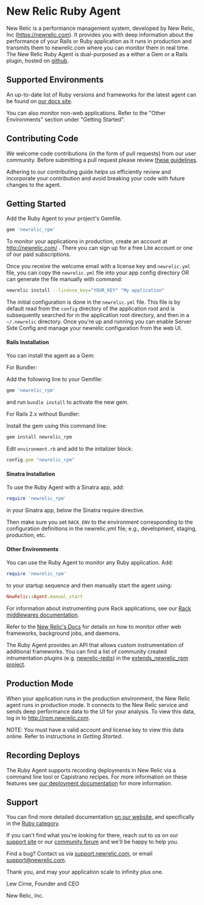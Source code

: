 # New Relic Ruby Agent

New Relic is a performance management system, developed by
New Relic, Inc (https://newrelic.com).  It provides you with deep
information about the performance of your Rails or Ruby
application as it runs in production and transmits them to
newrelic.com where you can monitor them in real time. The New Relic
Ruby Agent is dual-purposed as a either a Gem or a Rails plugin,
hosted on [github](https://github.com/newrelic/newrelic-ruby-agent/tree/main).


## Supported Environments

An up-to-date list of Ruby versions and frameworks for the latest agent
can be found on [our docs site](http://docs.newrelic.com/docs/ruby/supported-frameworks).

You can also monitor non-web applications. Refer to the "Other
Environments" section under "Getting Started".


## Contributing Code

We welcome code contributions (in the form of pull requests) from our user
community.  Before submitting a pull request please review
[these guidelines](https://github.com/newrelic/newrelic-ruby-agent/blob/main/CONTRIBUTING.md).

Adhering to our contributing guide helps us efficiently review and incorporate your 
contribution and avoid breaking your code with future changes to the agent.


## Getting Started

Add the Ruby Agent to your project's Gemfile.

```ruby
gem 'newrelic_rpm'
```

To monitor your applications in production, create an account at
http://newrelic.com/ .  There you can
sign up for a free Lite account or one of our paid subscriptions.

Once you receive the welcome email with a license key and
`newrelic.yml` file, you can copy the `newrelic.yml` file into your app config
directory OR can generate the file manually with command:

```bash
newrelic install --license_key="YOUR_KEY" "My application"
```

The initial configuration is done in the `newrelic.yml` file.  This file
is by default read from the `config` directory of the application root
and is subsequently searched for in the application root directory,
and then in a `~/.newrelic` directory.  Once you're up and running you can
enable Server Side Config and manage your newrelic configuration from the web
UI.

#### Rails Installation

You can install the agent as a Gem:

For Bundler:

Add the following line to your Gemfile:

```ruby
gem 'newrelic_rpm'
```

and run `bundle install` to activate the new gem.

For Rails 2.x without Bundler:

Install the gem using this command line:

```bash
gem install newrelic_rpm
```

Edit `environment.rb` and add to the initalizer block:

```ruby
config.gem "newrelic_rpm"
```

#### Sinatra Installation

To use the Ruby Agent with a Sinatra app, add:

```ruby
require 'newrelic_rpm'
```

in your Sinatra app, below the Sinatra require directive.

Then make sure you set `RACK_ENV` to the environment corresponding to the
configuration definitions in the newrelic.yml file; e.g., development,
staging, production, etc.

#### Other Environments

You can use the Ruby Agent to monitor any Ruby application. Add:

```ruby
require 'newrelic_rpm'
```

to your startup sequence and then manually start the agent using:

```ruby
NewRelic::Agent.manual_start
```

For information about instrumenting pure Rack applications, see our
[Rack middlewares documentation](http://docs.newrelic.com/docs/ruby/rack-middlewares).

Refer to the [New Relic's Docs](http://newrelic.com/docs) for details on how to
monitor other web frameworks, background jobs, and daemons.

The Ruby Agent provides an API that allows custom instrumentation of additional
frameworks.  You can find a list of community created intrumentation plugins
(e.g. [newrelic-redis](https://github.com/evanphx/newrelic-redis)) in the
[extends_newrelic_rpm project](https://github.com/newrelic/extends_newrelic_rpm).

## Production Mode

When your application runs in the production environment, the New
Relic agent runs in production mode. It connects to the New Relic
service and sends deep performance data to the UI for your
analysis. To view this data, log in to http://rpm.newrelic.com.

NOTE: You must have a valid account and license key to view this data
online.  Refer to instructions in *Getting Started*.

## Recording Deploys

The Ruby Agent supports recording deployments in New Relic via a command line
tool or Capistrano recipes. For more information on these features see
[our deployment documentation](http://docs.newrelic.com/docs/ruby/recording-deployments-with-the-ruby-agent)
for more information.

## Support

You can find more detailed documentation [on our website](http://newrelic.com/docs),
and specifically in the [Ruby category](http://newrelic.com/docs/ruby).

If you can't find what you're looking for there, reach out to us on our [support
site](http://support.newrelic.com/) or our [community forum](https://discuss.newrelic.com/)
and we'll be happy to help you.

Find a bug? Contact us via [support.newrelic.com](http://support.newrelic.com/),
or email support@newrelic.com.

Thank you, and may your application scale to infinity plus one.

Lew Cirne, Founder and CEO

New Relic, Inc.
